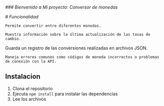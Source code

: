 <em> ### Bienvenido a Mi proyecto: Conversor de monedas </em>


<em> # Funcionalidad </em>

	Permite convertir entre diferentes monedas.

	Muestra información sobre la última actualización de las tasas de cambio.

  Guarda un registro de las conversiones realizadas en archivos JSON.

 	Maneja errores comunes como códigos de moneda incorrectos o problemas de conexión con la API.

## Instalacion

1. Clona el repositorio
2. Ejecuta `npm install` para instalar las dependencias
3. Lee los archivos

